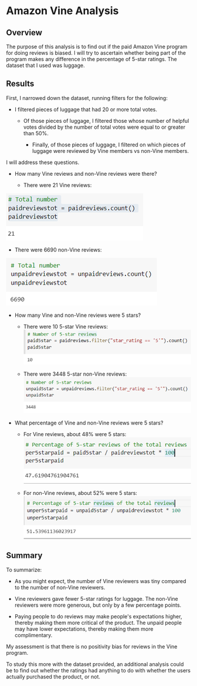 # Amazon Vine Analysis

## Overview
The purpose of this analysis is to find out if the paid Amazon Vine program for doing reviews is biased. I will try to ascertain whether being part of the program makes any difference in the percentage of 5-star ratings. The dataset that I used was luggage.

## Results
First, I narrowed down the dataset, running filters for the following:

- I filtered pieces of luggage that had 20 or more total votes.
  - Of those pieces of luggage, I filtered those whose number of helpful votes divided by the number of total votes were equal to or greater than 50%.

    - Finally, of those pieces of luggage, I filtered on which pieces of luggage were reviewed by Vine members vs non-Vine members.

I will address these questions.

- How many Vine reviews and non-Vine reviews were there?

  - There were 21 Vine reviews:

![](./Resources/pdtotal.png)  

  - There were 6690 non-Vine reviews:

![](./Resources/unpdtotal.png)  

- How many Vine and non-Vine reviews were 5 stars?

  - There were 10 5-star Vine reviews:
![](./Resources/pd5star.png)  

  - There were 3448 5-star non-Vine reviews:
![](./Resources/unpd5star.png) 

- What percentage of Vine and non-Vine reviews were 5 stars?
  
  - For Vine reviews, about 48% were 5 stars:
![](./Resources/pdpercent.png)   

  - For non-Vine reviews, about 52% were 5 stars:
![](./Resources/unpdpercent.png)   




## Summary
To summarize:

- As you might expect, the number of Vine reviewers was tiny compared to the number of non-Vine reviewers.

- Vine reviewers gave fewer 5-star ratings for luggage. The non-Vine reviewers were more generous, but only by a few percentage points.

- Paying people to do reviews may make people's expectations higher, thereby making them more critical of the product. The unpaid people may have lower expectations, thereby making them more complimentary.

My assessment is that there is no positivity bias for reviews in the Vine program. 

To study this more with the dataset provided, an additional analysis could be to find out whether the ratings had anything to do with whether the users actually purchased the product, or not.

